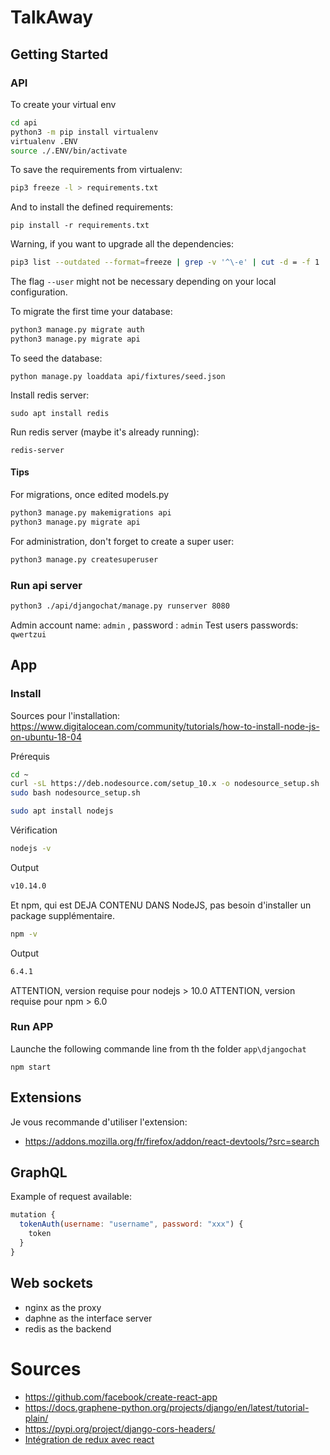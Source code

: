 # TalkAway

## Getting Started

### API

To create your virtual env

```sh
cd api
python3 -m pip install virtualenv
virtualenv .ENV
source ./.ENV/bin/activate
```

To save the requirements from virtualenv:

```sh
pip3 freeze -l > requirements.txt  
```

And to install the defined requirements:

```
pip install -r requirements.txt
```

Warning, if you want to upgrade all the dependencies:
```sh
pip3 list --outdated --format=freeze | grep -v '^\-e' | cut -d = -f 1  | xargs -n1 pip3 install -U --user
```
The flag `--user` might not be necessary depending on your local configuration.

To migrate the first time your database:

```sh
python3 manage.py migrate auth
python3 manage.py migrate api
```

To seed the database:
```
python manage.py loaddata api/fixtures/seed.json
```

Install redis server:
```
sudo apt install redis
```

Run redis server (maybe it's already running):
```
redis-server
```

#### Tips

For migrations, once edited models.py

```sh
python3 manage.py makemigrations api
python3 manage.py migrate api
```

For administration, don't forget to create a super user:

```sh
python3 manage.py createsuperuser
```

### Run api server

```sh
python3 ./api/djangochat/manage.py runserver 8080
```

Admin account name: `admin` , password : `admin`
Test users passwords: `qwertzui`

## App

### Install

Sources pour l'installation: https://www.digitalocean.com/community/tutorials/how-to-install-node-js-on-ubuntu-18-04

Prérequis

```sh
cd ~
curl -sL https://deb.nodesource.com/setup_10.x -o nodesource_setup.sh
sudo bash nodesource_setup.sh

sudo apt install nodejs
```

Vérification

```sh
nodejs -v
```

Output
```sh
v10.14.0
```

Et npm, qui est DEJA CONTENU DANS NodeJS, pas besoin d'installer un package supplémentaire.

```sh
npm -v
```

Output
```sh
6.4.1
```

ATTENTION, version requise pour nodejs > 10.0
ATTENTION, version requise pour npm > 6.0

### Run APP
Launche the following commande line from th the folder `app\djangochat`

```
npm start
```

## Extensions
Je vous recommande d'utiliser l'extension:
- https://addons.mozilla.org/fr/firefox/addon/react-devtools/?src=search


## GraphQL

Example of request available:
```js
mutation {
  tokenAuth(username: "username", password: "xxx") {
    token
  }
}
```

## Web sockets
- nginx as the proxy
- daphne as the interface server
- redis as the backend


# Sources
- https://github.com/facebook/create-react-app
- https://docs.graphene-python.org/projects/django/en/latest/tutorial-plain/
- https://pypi.org/project/django-cors-headers/
- [Intégration de redux avec react](https://github.com/ohansemmanuel/fake-medium/commit/589c2e1fb429659ee20131ed1d7558b03c8bf3f9)
